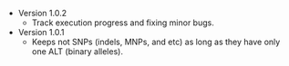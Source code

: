 * Version 1.0.2
    - Track execution progress and fixing minor bugs.
* Version 1.0.1
    - Keeps not SNPs (indels, MNPs, and etc) as long as they have only one ALT (binary alleles).   